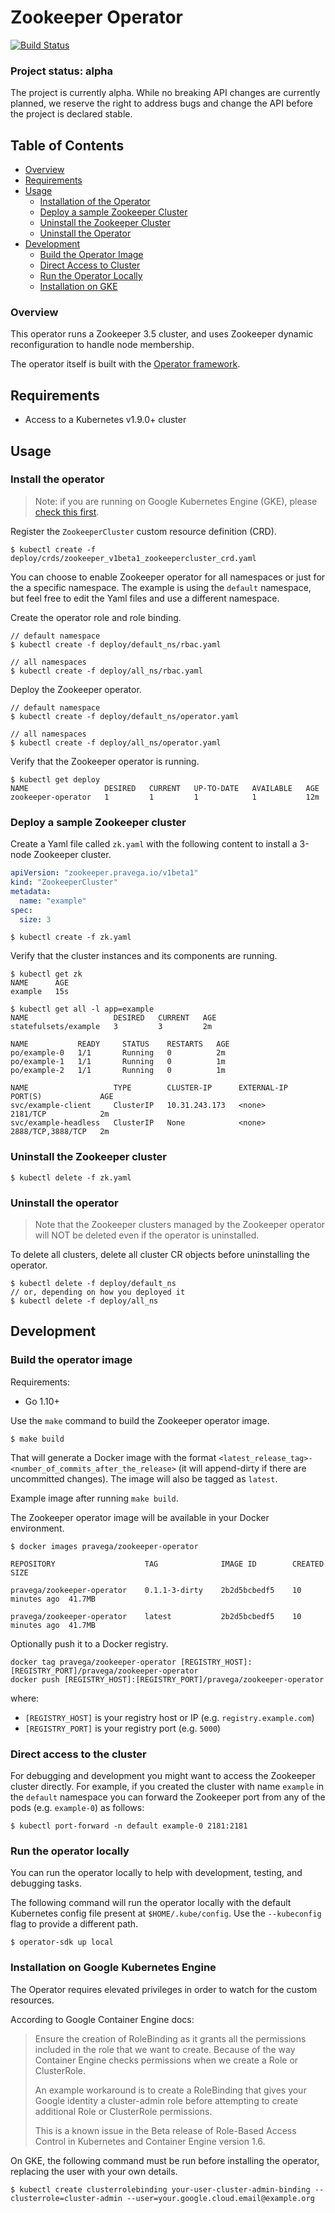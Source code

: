 # Zookeeper Operator
[![Build Status](https://travis-ci.org/pravega/zookeeper-operator.svg?branch=master)](https://travis-ci.org/pravega/zookeeper-operator)
### Project status: alpha

The project is currently alpha. While no breaking API changes are currently planned, we reserve the right to address bugs and change the API before the project is declared stable.

## Table of Contents

 * [Overview](#overview)
 * [Requirements](#requirements)
 * [Usage](#usage)    
    * [Installation of the Operator](#install-the-operator)
    * [Deploy a sample Zookeeper Cluster](#deploy-a-sample-zookeeper-cluster)
    * [Uninstall the Zookeeper Cluster](#uninstall-the-zookeeper-cluster)
    * [Uninstall the Operator](#uninstall-the-operator)
 * [Development](#development)
    * [Build the Operator Image](#build-the-operator-image)
    * [Direct Access to Cluster](#direct-access-to-the-cluster)
    * [Run the Operator Locally](#run-the-operator-locally)
    * [Installation on GKE](#installation-on-google-kubernetes-engine)



### Overview

This operator runs a Zookeeper 3.5 cluster, and uses Zookeeper dynamic reconfiguration to handle node membership.

The operator itself is built with the [Operator framework](https://github.com/operator-framework/operator-sdk).

## Requirements

- Access to a Kubernetes v1.9.0+ cluster

## Usage

### Install the operator

> Note: if you are running on Google Kubernetes Engine (GKE), please [check this first](#installation-on-google-kubernetes-engine).

Register the `ZookeeperCluster` custom resource definition (CRD).

```
$ kubectl create -f deploy/crds/zookeeper_v1beta1_zookeepercluster_crd.yaml
```

You can choose to enable Zookeeper operator for all namespaces or just for the a specific namespace. The example is using the `default` namespace, but feel free to edit the Yaml files and use a different namespace.

Create the operator role and role binding.

```
// default namespace
$ kubectl create -f deploy/default_ns/rbac.yaml

// all namespaces
$ kubectl create -f deploy/all_ns/rbac.yaml
```

Deploy the Zookeeper operator.

```
// default namespace
$ kubectl create -f deploy/default_ns/operator.yaml

// all namespaces
$ kubectl create -f deploy/all_ns/operator.yaml
```

Verify that the Zookeeper operator is running.

```
$ kubectl get deploy
NAME                 DESIRED   CURRENT   UP-TO-DATE   AVAILABLE   AGE
zookeeper-operator   1         1         1            1           12m
```

### Deploy a sample Zookeeper cluster

Create a Yaml file called `zk.yaml` with the following content to install a 3-node Zookeeper cluster.

```yaml
apiVersion: "zookeeper.pravega.io/v1beta1"
kind: "ZookeeperCluster"
metadata:
  name: "example"
spec:
  size: 3
```

```
$ kubectl create -f zk.yaml
```

Verify that the cluster instances and its components are running.

```
$ kubectl get zk
NAME      AGE
example   15s
```

```
$ kubectl get all -l app=example
NAME                   DESIRED   CURRENT   AGE
statefulsets/example   3         3         2m

NAME           READY     STATUS    RESTARTS   AGE
po/example-0   1/1       Running   0          2m
po/example-1   1/1       Running   0          1m
po/example-2   1/1       Running   0          1m

NAME                   TYPE        CLUSTER-IP      EXTERNAL-IP   PORT(S)             AGE
svc/example-client     ClusterIP   10.31.243.173   <none>        2181/TCP            2m
svc/example-headless   ClusterIP   None            <none>        2888/TCP,3888/TCP   2m
```

### Uninstall the Zookeeper cluster

```
$ kubectl delete -f zk.yaml
```

### Uninstall the operator

> Note that the Zookeeper clusters managed by the Zookeeper operator will NOT be deleted even if the operator is uninstalled.

To delete all clusters, delete all cluster CR objects before uninstalling the operator.

```
$ kubectl delete -f deploy/default_ns
// or, depending on how you deployed it
$ kubectl delete -f deploy/all_ns
```

## Development

### Build the operator image

Requirements:
  - Go 1.10+

Use the `make` command to build the Zookeeper operator image.

```
$ make build
```
That will generate a Docker image with the format
`<latest_release_tag>-<number_of_commits_after_the_release>` (it will append-dirty if there are uncommitted changes). The image will also be tagged as `latest`.

Example image after running `make build`.

The Zookeeper operator image will be available in your Docker environment.

```
$ docker images pravega/zookeeper-operator

REPOSITORY                    TAG              IMAGE ID        CREATED         SIZE   

pravega/zookeeper-operator    0.1.1-3-dirty    2b2d5bcbedf5    10 minutes ago  41.7MB

pravega/zookeeper-operator    latest           2b2d5bcbedf5    10 minutes ago  41.7MB 

```
Optionally push it to a Docker registry.

```
docker tag pravega/zookeeper-operator [REGISTRY_HOST]:[REGISTRY_PORT]/pravega/zookeeper-operator
docker push [REGISTRY_HOST]:[REGISTRY_PORT]/pravega/zookeeper-operator
```

where:

- `[REGISTRY_HOST]` is your registry host or IP (e.g. `registry.example.com`)
- `[REGISTRY_PORT]` is your registry port (e.g. `5000`)

### Direct access to the cluster

For debugging and development you might want to access the Zookeeper cluster directly. For example, if you created the cluster with name `example` in the `default` namespace you can forward the Zookeeper port from any of the pods (e.g. `example-0`) as follows:

```
$ kubectl port-forward -n default example-0 2181:2181
```

### Run the operator locally

You can run the operator locally to help with development, testing, and debugging tasks.

The following command will run the operator locally with the default Kubernetes config file present at `$HOME/.kube/config`. Use the `--kubeconfig` flag to provide a different path.

```
$ operator-sdk up local
```

### Installation on Google Kubernetes Engine

The Operator requires elevated privileges in order to watch for the custom resources.

According to Google Container Engine docs:

> Ensure the creation of RoleBinding as it grants all the permissions included in the role that we want to create. Because of the way Container Engine checks permissions when we create a Role or ClusterRole.
>
> An example workaround is to create a RoleBinding that gives your Google identity a cluster-admin role before attempting to create additional Role or ClusterRole permissions.
>
> This is a known issue in the Beta release of Role-Based Access Control in Kubernetes and Container Engine version 1.6.

On GKE, the following command must be run before installing the operator, replacing the user with your own details.

```
$ kubectl create clusterrolebinding your-user-cluster-admin-binding --clusterrole=cluster-admin --user=your.google.cloud.email@example.org
```
